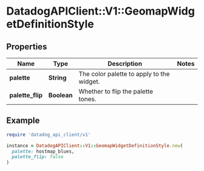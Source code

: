 # DatadogAPIClient::V1::GeomapWidgetDefinitionStyle

## Properties

| Name             | Type        | Description                               | Notes |
| ---------------- | ----------- | ----------------------------------------- | ----- |
| **palette**      | **String**  | The color palette to apply to the widget. |       |
| **palette_flip** | **Boolean** | Whether to flip the palette tones.        |       |

## Example

```ruby
require 'datadog_api_client/v1'

instance = DatadogAPIClient::V1::GeomapWidgetDefinitionStyle.new(
  palette: hostmap_blues,
  palette_flip: false
)
```

